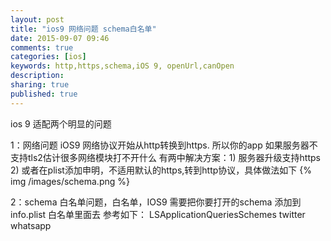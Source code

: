 ```yaml
---
layout: post
title: "ios9 网络问题 schema白名单"
date: 2015-09-07 09:46
comments: true
categories: [ios]
keywords: http,https,schema,iOS 9, openUrl,canOpen
description: 
sharing: true
published: true 
---
```



ios 9 适配两个明显的问题
<!--more-->

1：网络问题
   iOS9 网络协议开始从http转换到https. 所以你的app 如果服务器不支持tls2估计很多网络模块打不开什么
   有两中解决方案：1) 服务器升级支持https
                 2) 或者在plist添加申明，不适用默认的https,转到http协议，具体做法如下
                 {% img /images/schema.png %} 

2：schema 白名单问题，白名单，IOS9 需要把你要打开的schema 添加到info.plist 白名单里面去
参考如下：
<key>LSApplicationQueriesSchemes</key>
<array>
    <string>twitter</string>
    <string>whatsapp</string>
</array>
